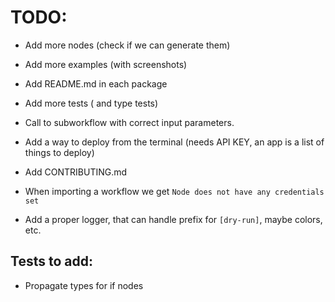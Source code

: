 # TODO:

- Add more nodes (check if we can generate them)
- Add more examples (with screenshots)
- Add README.md in each package
- Add more tests ( and type tests)
- Call to subworkflow with correct input parameters.
- Add a way to deploy from the terminal (needs API KEY, an app is a list of things to deploy)

- Add CONTRIBUTING.md

- When importing a workflow we get `Node does not have any credentials set`
- Add a proper logger, that can handle prefix for `[dry-run]`, maybe colors, etc.

## Tests to add:

- Propagate types for if nodes
